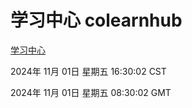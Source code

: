 # 学习中心 colearnhub
[学习中心](http://219.139.197.74:56308/colearnhub/)

2024年 11月 01日 星期五 16:30:02 CST

2024年 11月 01日 星期五 08:30:02 GMT
